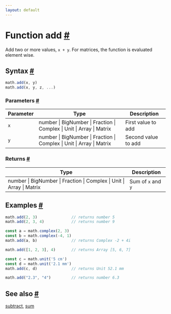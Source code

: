 ```yaml
---
layout: default
---
```


<!-- Note: This file is automatically generated from source code comments. Changes made in this file will be overridden. -->

<h1 id="function-add">Function add <a href="#function-add" title="Permalink">#</a></h1>

Add two or more values, `x + y`.
For matrices, the function is evaluated element wise.


<h2 id="syntax">Syntax <a href="#syntax" title="Permalink">#</a></h2>

```js
math.add(x, y)
math.add(x, y, z, ...)
```

<h3 id="parameters">Parameters <a href="#parameters" title="Permalink">#</a></h3>

Parameter | Type | Description
--------- | ---- | -----------
`x` | number &#124; BigNumber &#124; Fraction &#124; Complex &#124; Unit &#124; Array &#124; Matrix | First value to add
`y` | number &#124; BigNumber &#124; Fraction &#124; Complex &#124; Unit &#124; Array &#124; Matrix | Second value to add

<h3 id="returns">Returns <a href="#returns" title="Permalink">#</a></h3>

Type | Description
---- | -----------
number &#124; BigNumber &#124; Fraction &#124; Complex &#124; Unit &#124; Array &#124; Matrix | Sum of `x` and `y`


<h2 id="examples">Examples <a href="#examples" title="Permalink">#</a></h2>

```js
math.add(2, 3)               // returns number 5
math.add(2, 3, 4)            // returns number 9

const a = math.complex(2, 3)
const b = math.complex(-4, 1)
math.add(a, b)               // returns Complex -2 + 4i

math.add([1, 2, 3], 4)       // returns Array [5, 6, 7]

const c = math.unit('5 cm')
const d = math.unit('2.1 mm')
math.add(c, d)               // returns Unit 52.1 mm

math.add("2.3", "4")         // returns number 6.3
```


<h2 id="see-also">See also <a href="#see-also" title="Permalink">#</a></h2>

[subtract](subtract.html),
[sum](sum.html)
